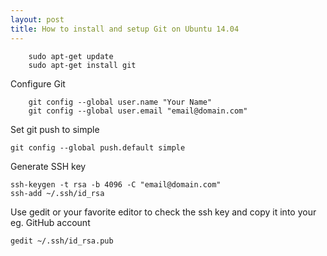 ```yaml
---
layout: post
title: How to install and setup Git on Ubuntu 14.04
---
```


```
    sudo apt-get update
    sudo apt-get install git
```

Configure Git

```
    git config --global user.name "Your Name"
    git config --global user.email "email@domain.com"
```

Set git push to simple

```
git config --global push.default simple
```

Generate SSH key

```
ssh-keygen -t rsa -b 4096 -C "email@domain.com"
ssh-add ~/.ssh/id_rsa
```

Use gedit or your favorite editor to check the ssh key and copy it into your eg. GitHub account

```
gedit ~/.ssh/id_rsa.pub
```